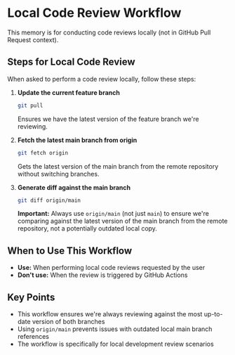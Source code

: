 # Local Code Review Workflow

This memory is for conducting code reviews locally (not in GitHub Pull Request context).

## Steps for Local Code Review

When asked to perform a code review locally, follow these steps:

1. **Update the current feature branch**
   ```bash
   git pull
   ```
   Ensures we have the latest version of the feature branch we're reviewing.

2. **Fetch the latest main branch from origin**
   ```bash
   git fetch origin
   ```
   Gets the latest version of the main branch from the remote repository without switching branches.

3. **Generate diff against the main branch**
   ```bash
   git diff origin/main
   ```
   **Important:** Always use `origin/main` (not just `main`) to ensure we're comparing against the latest version of the main branch from the remote repository, not a potentially outdated local copy.

## When to Use This Workflow

- **Use:** When performing local code reviews requested by the user
- **Don't use:** When the review is triggered by GitHub Actions

## Key Points

- This workflow ensures we're always reviewing against the most up-to-date version of both branches
- Using `origin/main` prevents issues with outdated local main branch references
- The workflow is specifically for local development review scenarios